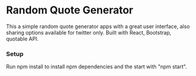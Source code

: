 # Random Quote Generator
This a simple random quote generator apps with a great user interface, also sharing options available for twitter only.
Built with React, Bootstrap, quotable API.

### Setup
Run npm install to install npm dependencies and the start with "npm start".
